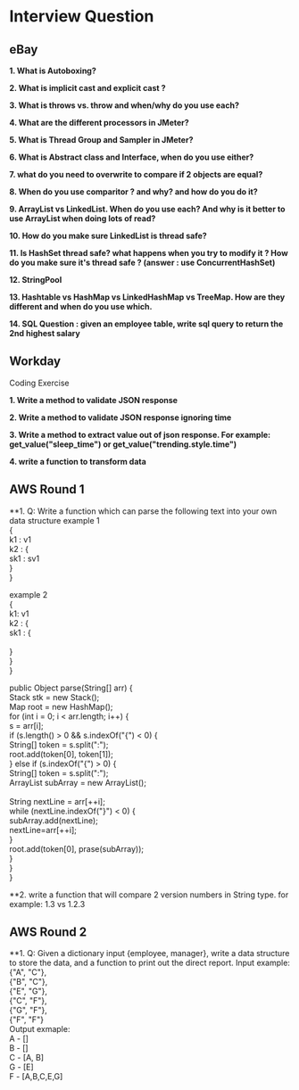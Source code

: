 # Interview Question

## eBay

**1. What is Autoboxing?**

**2. What is implicit cast and explicit cast ?**

**3. What is throws vs. throw and when/why do you use each?**

**4. What are the different processors in JMeter?**

**5. What is Thread Group and Sampler  in JMeter?**

**6. What is Abstract class and Interface, when do you use either?**

**7. what do you need to overwrite to compare if 2 objects are equal?**

**8. When do you use comparitor ?  and why?  and how do you do it?**

**9. ArrayList vs LinkedList.  When do you use each?  And why is it better to use ArrayList when doing lots of read?**

**10. How do you make sure LinkedList is thread safe?**

**11. Is HashSet thread safe?  what happens when you try to modify it ?  How do you make sure it's thread safe ? (answer : use ConcurrentHashSet)**

**12. StringPool**

**13. Hashtable vs HashMap vs LinkedHashMap vs TreeMap.  How are they different and when do you use which.**


**14. SQL Question : given an employee table, write sql query to return the 2nd highest salary**


## Workday
Coding Exercise

**1. Write a method to validate JSON response**

**2. Write a method to validate JSON response ignoring time**

**3. Write a method to extract value out of json response. For example: get_value("sleep_time") or get_value("trending.style.time")**

**4. write a function to transform data**

## AWS Round 1

**1. Q: Write a function which can parse the following text into your own data structure
example 1<br>
{<br>
   k1 : v1<br>
   k2 : {<br>
       sk1 : sv1<br>
   }<br>
}<br>

example 2<br>
{<br>
    k1: v1<br>
    k2 : {<br>
        sk1 : {<br>
                <br>
        }<br>
    }<br>
}<br>



public Object parse(String[] arr) {<br>
    Stack stk = new Stack();<br>
    Map root = new HashMap();<br>
    for (int i = 0; i < arr.length; i++) {<br>
        s = arr[i];<br>
        if (s.length() > 0 && s.indexOf("{") < 0) {<br>
            String[] token = s.split(":");<br>
            root.add(token[0], token[1]);<br>
        } else if (s.indexOf("{") > 0) {<br>
            String[] token = s.split(":");<br>
            ArrayList subArray = new ArrayList();<br>
            <br>
            String nextLine = arr[++i];<br>
            while (nextLine.indexOf("}") < 0) {<br>
                subArray.add(nextLine);<br>
                nextLine=arr[++i];<br>
            }<br>
            root.add(token[0], prase(subArray));<br>
        }<br>
    }<br>
}<br>

**2. write a function that will compare 2 version numbers in String type.  for example: 1.3 vs 1.2.3



## AWS Round 2
**1. Q: Given a dictionary input {employee, manager}, write a data structure to store the data, and a function to print out the direct report. 
Input example: <br>
{"A", "C"},<br>
{"B", "C"},<br>
{"E", "G"},<br>
{"C", "F"},<br>
{"G", "F"},<br>
{"F", "F"}<br>
Output exmaple:<br>
A - []<br>
B - []<br>
C - [A, B]<br>
G - [E]<br>
F - [A,B,C,E,G]<br>



